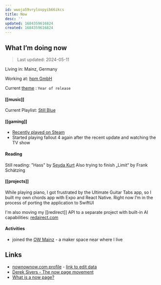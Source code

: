 ```yaml
---
id: wwoja59vrylovpyib66ikcs
title: Now
desc: ''
updated: 1684359616824
created: 1684359616824
---
```

## What I’m doing now 

> Last updated: 2024-05-11


Living in: Mainz, Germany

Working at: [hpm GmbH](https://web.hpm.agency) 

Current [theme](https://www.themesystem.com/) : `Year of release`
#### [[music]]
Current Playlist: [Still Blue](https://open.spotify.com/playlist/0RtPwbbEC1Okw9Zi2M5FBs?si=L0RChm0_Qt2rwkyqqEO2LA&pi=e-5b8BkHLGTtCM)

#### [[gaming]] 
- [Recently played on Steam](https://steamcommunity.com/id/dnnsmnstrr/games/?tab=recent)
- Started playing fallout 4 again after the recent update and watching the TV show

#### Reading
Still reading: "Hass" by [Şeyda Kurt](https://seydakurt.de/buecher/)
Also trying to finish „Limit“ by Frank Schätzing
#### [[projects]]

While playing piano, I got frustrated by the Ultimate Guitar Tabs app, so I built my own chords app with Expo and React Native. Right now I’m in the process of porting the application to SwiftUI 

I'm also moving my [[redirect]] API to a separate project with built-in AI capabilities: [redairect.com](https://redairect.com)

#### Activities
- joined the [OW Mainz](https://offenewerkstattmainz.de/) - a maker space near where I live
## Links 
- [nownownow.com profile](https://nownownow.com/p/xPQ6) - [link to edit data](https://my.nownownow.com/)
- [Derek Sivers - The now page movement](https://sive.rs/nowff)
- [What is a now page?](https://nownownow.com/about)
